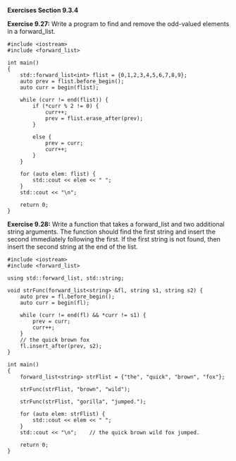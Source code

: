 **Exercises Section 9.3.4**

**Exercise 9.27:** Write a program to find and remove the odd-valued
elements in a forward_list<int>.

````
#include <iostream>
#include <forward_list>

int main() 
{
    std::forward_list<int> flist = {0,1,2,3,4,5,6,7,8,9};
    auto prev = flist.before_begin();
    auto curr = begin(flist);
    
    while (curr != end(flist)) {
        if (*curr % 2 != 0) {
            curr++;
            prev = flist.erase_after(prev);
        }
        
        else {
            prev = curr;
            curr++;
        }
    }
    
    for (auto elem: flist) {
        std::cout << elem << " ";
    }
    std::cout << "\n";
    
    return 0;
}

````

**Exercise 9.28:** Write a function that takes a forward_list<string> and
two additional string arguments. The function should find the first string
and insert the second immediately following the first. If the first string is
not found, then insert the second string at the end of the list.
````
#include <iostream>
#include <forward_list>

using std::forward_list, std::string;

void strFunc(forward_list<string> &fl, string s1, string s2) {
    auto prev = fl.before_begin();
    auto curr = begin(fl);
    
    while (curr != end(fl) && *curr != s1) { 
        prev = curr;
        curr++; 
    }
    // the quick brown fox
    fl.insert_after(prev, s2);
}

int main() 
{
    forward_list<string> strFlist = {"the", "quick", "brown", "fox"};
    
    strFunc(strFlist, "brown", "wild");
    
    strFunc(strFlist, "gorilla", "jumped.");
    
    for (auto elem: strFlist) {
        std::cout << elem << " ";
    }
    std::cout << "\n";    // the quick brown wild fox jumped.
    
    return 0;
}


